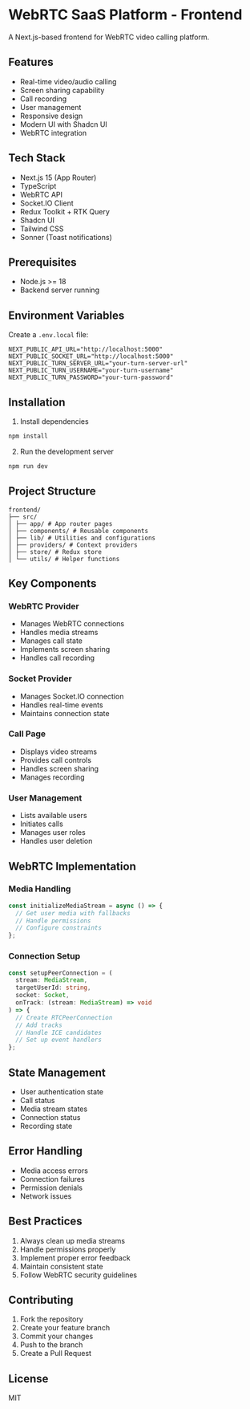 # WebRTC SaaS Platform - Frontend

A Next.js-based frontend for WebRTC video calling platform.

## Features

- Real-time video/audio calling
- Screen sharing capability
- Call recording
- User management
- Responsive design
- Modern UI with Shadcn UI
- WebRTC integration

## Tech Stack

- Next.js 15 (App Router)
- TypeScript
- WebRTC API
- Socket.IO Client
- Redux Toolkit + RTK Query
- Shadcn UI
- Tailwind CSS
- Sonner (Toast notifications)

## Prerequisites

- Node.js >= 18
- Backend server running

## Environment Variables

Create a `.env.local` file:

```env
NEXT_PUBLIC_API_URL="http://localhost:5000"
NEXT_PUBLIC_SOCKET_URL="http://localhost:5000"
NEXT_PUBLIC_TURN_SERVER_URL="your-turn-server-url"
NEXT_PUBLIC_TURN_USERNAME="your-turn-username"
NEXT_PUBLIC_TURN_PASSWORD="your-turn-password"
```

## Installation

1. Install dependencies

```bash
npm install
```

2. Run the development server

```bash
npm run dev
```

## Project Structure

```
frontend/
├── src/
│ ├── app/ # App router pages
│ ├── components/ # Reusable components
│ ├── lib/ # Utilities and configurations
│ ├── providers/ # Context providers
│ ├── store/ # Redux store
│ └── utils/ # Helper functions
```

## Key Components

### WebRTC Provider

- Manages WebRTC connections
- Handles media streams
- Manages call state
- Implements screen sharing
- Handles call recording

### Socket Provider

- Manages Socket.IO connection
- Handles real-time events
- Maintains connection state

### Call Page

- Displays video streams
- Provides call controls
- Handles screen sharing
- Manages recording

### User Management

- Lists available users
- Initiates calls
- Manages user roles
- Handles user deletion

## WebRTC Implementation

### Media Handling

```typescript
const initializeMediaStream = async () => {
  // Get user media with fallbacks
  // Handle permissions
  // Configure constraints
};
```

### Connection Setup

```typescript
const setupPeerConnection = (
  stream: MediaStream,
  targetUserId: string,
  socket: Socket,
  onTrack: (stream: MediaStream) => void
) => {
  // Create RTCPeerConnection
  // Add tracks
  // Handle ICE candidates
  // Set up event handlers
};
```

## State Management

- User authentication state
- Call status
- Media stream states
- Connection status
- Recording state

## Error Handling

- Media access errors
- Connection failures
- Permission denials
- Network issues

## Best Practices

1. Always clean up media streams
2. Handle permissions properly
3. Implement proper error feedback
4. Maintain consistent state
5. Follow WebRTC security guidelines

## Contributing

1. Fork the repository
2. Create your feature branch
3. Commit your changes
4. Push to the branch
5. Create a Pull Request

## License

MIT
